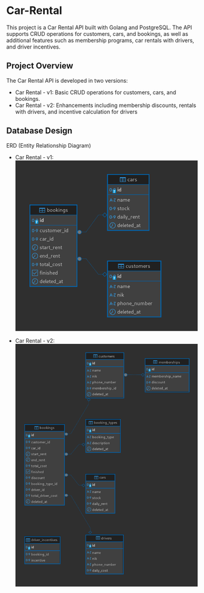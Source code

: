 # Car-Rental

This project is a Car Rental API built with Golang and PostgreSQL. The API supports CRUD operations for customers, cars, and bookings, as well as additional features such as membership programs, car rentals with drivers, and driver incentives.

## Project Overview
The Car Rental API is developed in two versions:

- Car Rental - v1: Basic CRUD operations for customers, cars, and bookings.
- Car Rental - v2: Enhancements including membership discounts, rentals with drivers, and incentive calculation for drivers

## Database Design
ERD (Entity Relationship Diagram)

- Car Rental - v1:\
![ERDv1](./docs/erd-v1.png)

- Car Rental - v2:\
![ERDv2](./docs/erd-v2.png)
